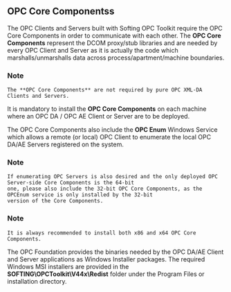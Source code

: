 ## **OPC Core Componentss**

The OPC Clients and Servers built with Softing OPC Toolkit require the OPC Core Components in order to communicate with each other. The **OPC Core Components** represent the DCOM proxy/stub libraries and are needed by every OPC Client and Server as it is actually the code which marshalls/unmarshalls data across process/apartment/machine boundaries.

### Note
```
The **OPC Core Components** are not required by pure OPC XML-DA Clients and Servers.
```

It is mandatory to install the **OPC Core Components** on each machine where an OPC DA / OPC AE Client or Server are to be deployed.

The OPC Core Components also include the **OPC Enum** Windows Service which allows a remote (or local) OPC Client to enumerate the local OPC DA/AE Servers registered on the system.

### Note
```
If enumerating OPC Servers is also desired and the only deployed OPC Server-side Core Components is the 64-bit 
one, please also include the 32-bit OPC Core Components, as the OPCEnum service is only installed by the 32-bit 
version of the Core Components.
```

### Note
```
It is always recommended to install both x86 and x64 OPC Core Components.
```
The OPC Foundation provides the binaries needed by the OPC DA/AE Client and Server applications as Windows Installer packages. The required Windows MSI installers are provided in the **SOFTING\OPCToolkit\V44x\Redist** folder under the Program Files or installation directory.